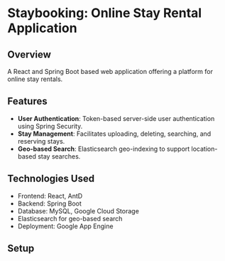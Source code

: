# Staybooking: Online Stay Rental Application

## Overview
A React and Spring Boot based web application offering a platform for online stay rentals.

## Features
- **User Authentication**: Token-based server-side user authentication using Spring Security.
- **Stay Management**: Facilitates uploading, deleting, searching, and reserving stays.
- **Geo-based Search**: Elasticsearch geo-indexing to support location-based stay searches.

## Technologies Used
- Frontend: React, AntD
- Backend: Spring Boot
- Database: MySQL, Google Cloud Storage
- Elasticsearch for geo-based search
- Deployment: Google App Engine

## Setup
